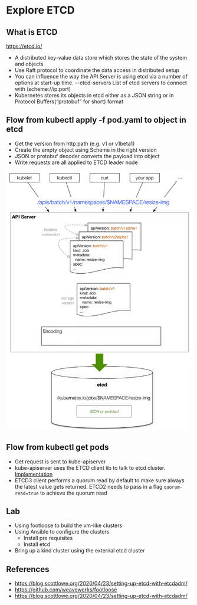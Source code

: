 # Explore ETCD

## What is ETCD

<https://etcd.io/>

- A distributed key-value data store which stores the state of the system and objects
- Use Raft protocol to  coordinate the data access in distributed setup
- You can influence the way the API Server is using etcd via a number of options at start-up time. --etcd-servers List
  of etcd servers to connect with (scheme://ip:port)
- Kubernetes stores its objects in etcd either as a JSON string or in Protocol Buffers(“protobuf” for short) format

## Flow from kubectl apply -f pod.yaml to object in etcd

- Get the version from http path (e.g. v1 or v1beta1)
- Create the empty object using Scheme in the right version
- JSON or protobuf decoder converts the payload into object
- Write requests are all applied to ETCD leader node

![flow](resources/kubectl-apply-flow.png)

## Flow from kubectl get pods

- Get request is sent to kube-apiserver
- kube-apiserver uses the ETCD client lib to talk to etcd cluster.
  [Implementation](https://github.com/kubernetes/apiserver/blob/master/pkg/storage/storagebackend/factory/etcd3.go#L110)
- ETCD3 client performs a quorum read by default to make sure always the latest value gets returned. ETCD2 needs to pass
  in a flag `quorum-read=true` to achieve the quorum read

## Lab

- Using footloose to build the vm-like clusters
- Using Ansible to configure the clusters
  - Install pre requisites
  - Install etcd
- Bring up a kind cluster using the external etcd cluster

## References

- <https://blog.scottlowe.org/2020/04/23/setting-up-etcd-with-etcdadm/>
- <https://github.com/weaveworks/footloose>
- <https://blog.scottlowe.org/2020/04/23/setting-up-etcd-with-etcdadm/>